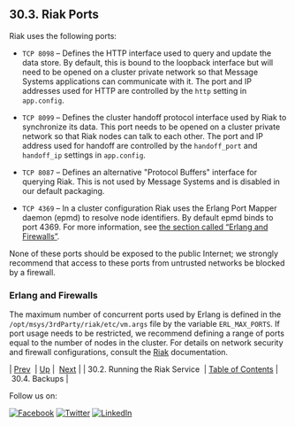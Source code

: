 ## 30.3. Riak Ports

Riak uses the following ports:

*   `TCP 8098` – Defines the HTTP interface used to query and update the data store. By default, this is bound to the loopback interface but will need to be opened on a cluster private network so that Message Systems applications can communicate with it. The port and IP addresses used for HTTP are controlled by the `http` setting in `app.config`.

*   `TCP 8099` – Defines the cluster handoff protocol interface used by Riak to synchronize its data. This port needs to be opened on a cluster private network so that Riak nodes can talk to each other. The port and IP address used for handoff are controlled by the `handoff_port` and `handoff_ip` settings in `app.config`.

*   `TCP 8087` – Defines an alternative "Protocol Buffers" interface for querying Riak. This is not used by Message Systems and is disabled in our default packaging.

*   `TCP 4369` – In a cluster configuration Riak uses the Erlang Port Mapper daemon (epmd) to resolve node identifiers. By default epmd binds to port 4369\. For more information, see [the section called “Erlang and Firewalls”](operations.riak.ports.php#operations.riak.ports.erlang "Erlang and Firewalls").

None of these ports should be exposed to the public Internet; we strongly recommend that access to these ports from untrusted networks be blocked by a firewall.

### Erlang and Firewalls

The maximum number of concurrent ports used by Erlang is defined in the `/opt/msys/3rdParty/riak/etc/vm.args` file by the variable `ERL_MAX_PORTS`. If port usage needs to be restricted, we recommend defining a range of ports equal to the number of nodes in the cluster. For details on network security and firewall configurations, consult the [Riak](http://http://docs.basho.com/riak/latest/) documentation.

| [Prev](riak.service.php)  | [Up](riak.php) |  [Next](operations.riak.backups.php) |
| 30.2. Running the Riak Service  | [Table of Contents](index.php) |  30.4. Backups |

Follow us on:

[![Facebook](https://support.messagesystems.com/images/icon-facebook.png)](http://www.facebook.com/messagesystems) [![Twitter](https://support.messagesystems.com/images/icon-twitter.png)](http://twitter.com/#!/MessageSystems) [![LinkedIn](https://support.messagesystems.com/images/icon-linkedin.png)](http://www.linkedin.com/company/message-systems)